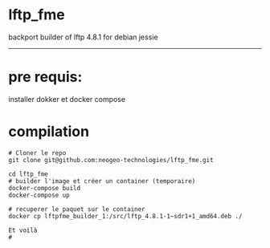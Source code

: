 # lftp_fme
backport builder of lftp 4.8.1 for debian jessie

---

# pre requis:
installer dokker et docker compose

# compilation

```
# Cloner le repo
git clone git@github.com:neogeo-technologies/lftp_fme.git

cd lftp_fme
# builder l'image et créer un container (temporaire)
docker-compose build
docker-compose up

# recuperer le paquet sur le container
docker cp lftpfme_builder_1:/src/lftp_4.8.1-1~sdr1+1_amd64.deb ./

Et voilà
# 
```

